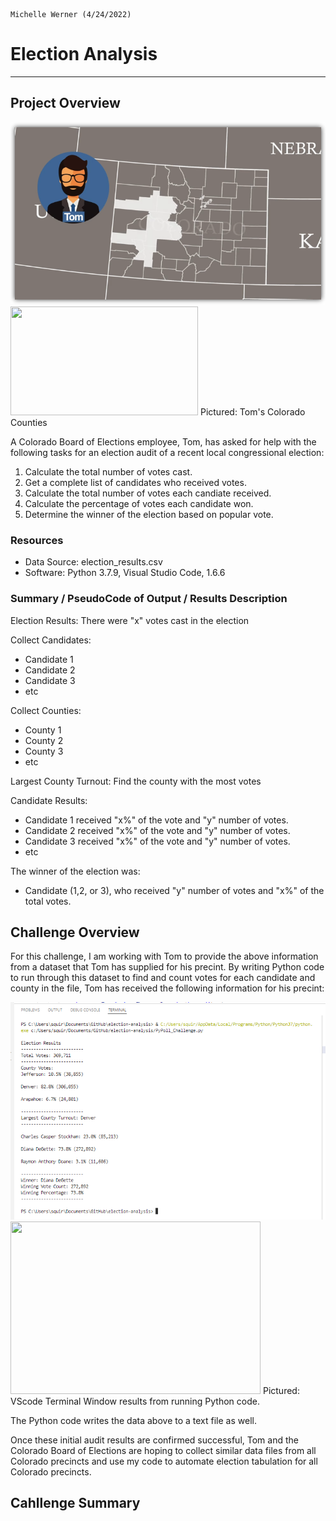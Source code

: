                                                                                            Michelle Werner (4/24/2022)
# Election Analysis
---

## Project Overview

![Tom Colorado](summary_assets/TomColorado.png)
<img src="https://github.com/miwermi/election-analysis/summary_assets/TomColorado.png" width="300" height="174">
Pictured: Tom's Colorado Counties

A Colorado Board of Elections employee, Tom, has asked for help with the following tasks for an election audit of a recent local congressional election:

1. Calculate the total number of votes cast.
2. Get a complete list of candidates who received votes.
3. Calculate the total number of votes each candiate received.
4. Calculate the percentage of votes each candidate won.
5. Determine the winner of the election based on popular vote.

### Resources
* Data Source: election_results.csv
* Software: Python 3.7.9, Visual Studio Code, 1.6.6

### Summary / PseudoCode of Output / Results Description

Election Results:
There were "x" votes cast in the election

Collect Candidates:
  - Candidate 1
  - Candidate 2
  - Candidate 3
  - etc

Collect Counties:
  - County 1
  - County 2
  - County 3
  - etc

Largest County Turnout:
Find the county with the most votes

Candidate Results:
* Candidate 1 received "x%" of the vote and "y" number of votes.
* Candidate 2 received "x%" of the vote and "y" number of votes.
* Candidate 3 received "x%" of the vote and "y" number of votes.
* etc

The winner of the election was:
  + Candidate (1,2, or 3), who received "y" number of votes and "x%" of the total votes.

## Challenge Overview
For this challenge, I am working with Tom to provide the above information from a dataset that Tom has supplied for his precint. By writing Python code to run through this dataset to find and count votes for each candidate and county in the file, Tom has received the following information for his precint:

![Tom Colorado](summary_assets/VSterminal.png)
<img src="https://github.com/miwermi/election-analysis/summary_assets/TVSterminal.png" width="400" height="276">
Pictured: VScode Terminal Window results from running Python code.

The Python code writes the data above to a text file as well.

Once these initial audit results are confirmed successful, Tom and the Colorado Board of Elections are hoping to collect similar data files from all Colorado precincts and use my code to automate election tabulation for all Colorado precincts.  


## Cahllenge Summary

